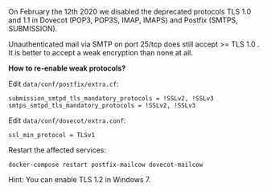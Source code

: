 On February the 12th 2020 we disabled the deprecated protocols TLS 1.0 and 1.1 in Dovecot (POP3, POP3S, IMAP, IMAPS) and Postfix (SMTPS, SUBMISSION).

Unauthenticated mail via SMTP on port 25/tcp does still accept >= TLS 1.0 . It is better to accept a weak encryption than none at all.

**How to re-enable weak protocols?**

Edit `data/conf/postfix/extra.cf`:

```
submission_smtpd_tls_mandatory_protocols = !SSLv2, !SSLv3
smtps_smtpd_tls_mandatory_protocols = !SSLv2, !SSLv3
```

Edit `data/conf/dovecot/extra.conf`:

```
ssl_min_protocol = TLSv1
```

Restart the affected services:

```
docker-compose restart postfix-mailcow dovecot-mailcow
```

Hint: You can enable TLS 1.2 in Windows 7.
